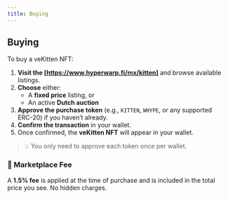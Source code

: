 ```yaml
---
title: Buying
---
```


## Buying

To buy a veKitten NFT:

1. **Visit the [https://www.hyperwarp.fi/mx/kitten]** and browse available listings.
2. **Choose** either:
   - A **fixed price** listing, or
   - An active **Dutch auction**
3. **Approve the purchase token** (e.g., `KITTEN`, `WHYPE`, or any supported ERC-20) if you haven’t already.
4. **Confirm the transaction** in your wallet.
5. Once confirmed, the **veKitten NFT** will appear in your wallet.

> 💡 You only need to approve each token once per wallet.

### 💸 Marketplace Fee

A **1.5% fee** is applied at the time of purchase and is included in the total price you see. No hidden charges.